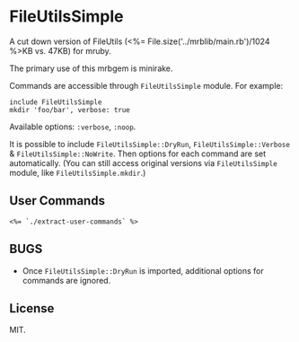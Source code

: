 # FileUtilsSimple

A cut down version of FileUtils
(<%= File.size('../mrblib/main.rb')/1024 %>KB vs. 47KB) for mruby.

The primary use of this mrbgem is minirake.

Commands are accessible through `FileUtilsSimple` module. For example:

	include FileUtilsSimple
	mkdir 'foo/bar', verbose: true

Available options: `:verbose`, `:noop`.

It is possible to include `FileUtilsSimple::DryRun`,
`FileUtilsSimple::Verbose` & `FileUtilsSimple::NoWrite`. Then options
for each command are set automatically. (You can still access original
versions via `FileUtilsSimple` module, like `FileUtilsSimple.mkdir`.)

## User Commands

```
<%= `./extract-user-commands` %>
```

## BUGS

* Once `FileUtilsSimple::DryRun` is imported, additional options for
  commands are ignored.

## License

MIT.
